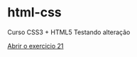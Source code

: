 # html-css
Curso CSS3 + HTML5
Testando alteração

<a href="https://github.com/felipecostapy/html-css/tree/main/exercicios/ex021>">Abrir o exercicio 21</a>